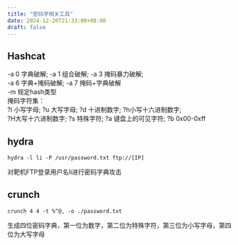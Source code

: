 ```yaml
---
title: "密码学相关工具"
date: 2024-12-26T21:33:00+08:00
draft: false
---
```


## Hashcat

-a 0 字典破解; -a 1 组合破解; -a 3 掩码暴力破解;   
-a 6 字典+掩码破解; -a 7 掩码+字典破解  
-m 规定hash类型  
掩码字符集：  
?l 小写字母; ?u 大写字母; ?d 十进制数字; ?h小写十六进制数字;   
?H大写十六进制数字; ?s 特殊字符; ?a 键盘上的可见字符; ?b 0x00-0xff  

## hydra
```shell
hydra -l li -P /usr/password.txt ftp://[IP]  
```
对靶机FTP登录用户名li进行密码字典攻击  

## crunch
```shell
crunch 4 4 -t %^@, -o ./password.txt
```
生成四位密码字典，第一位为数字，第二位为特殊字符，第三位为小写字母，第四位为大写字母  